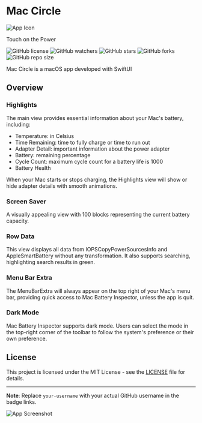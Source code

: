 # Mac Circle


![App Icon](/images/app-icon.png)


Touch on the Power


![GitHub license](https://img.shields.io/badge/license-MIT-blue.svg)
![GitHub watchers](https://img.shields.io/github/watchers/brk-ozs11/Mac-Circle)
![GitHub stars](https://img.shields.io/github/stars/brk-ozs11/Mac-Circle)
![GitHub forks](https://img.shields.io/github/forks/brk-ozs11/Mac-Circle)
![GitHub repo size](https://img.shields.io/github/repo-size/brk-ozs11/Mac-Circle)


Mac Circle is a macOS app developed with SwiftUI 

## Overview

### Highlights

The main view provides essential information about your Mac's battery, including:

- Temperature: in Celsius
- Time Remaining: time to fully charge or time to run out
- Adapter Detail: important information about the power adapter
- Battery: remaining percentage
- Cycle Count: maximum cycle count for a battery life is 1000
- Battery Health

When your Mac starts or stops charging, the Highlights view will show or hide adapter details with smooth animations.

### Screen Saver

A visually appealing view with 100 blocks representing the current battery capacity.

### Row Data

This view displays all data from IOPSCopyPowerSourcesInfo and AppleSmartBattery without any transformation. It also supports searching, highlighting search results in green.

### Menu Bar Extra

The MenuBarExtra will always appear on the top right of your Mac's menu bar, providing quick access to Mac Battery Inspector, unless the app is quit.

### Dark Mode

Mac Battery Inspector supports dark mode. Users can select the mode in the top-right corner of the toolbar to follow the system's preference or their own preference.

## License

This project is licensed under the MIT License - see the [LICENSE](LICENSE) file for details.

---

**Note**: Replace `your-username` with your actual GitHub username in the badge links.

![App Screenshot](screenshot.png)
